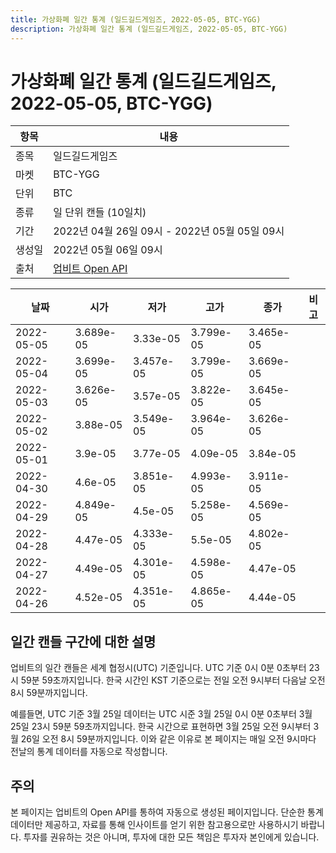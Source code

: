 ```yaml
---
title: 가상화폐 일간 통계 (일드길드게임즈, 2022-05-05, BTC-YGG)
description: 가상화폐 일간 통계 (일드길드게임즈, 2022-05-05, BTC-YGG)
---
```



가상화폐 일간 통계 (일드길드게임즈, 2022-05-05, BTC-YGG)
===

|항목|내용|
|--|--|
|종목|일드길드게임즈|
|마켓|BTC-YGG|
|단위|BTC|
|종류|일 단위 캔들 (10일치)|
|기간|2022년 04월 26일 09시 - 2022년 05월 05일 09시|
|생성일|2022년 05월 06일 09시|
|출처|[업비트 Open API](https://docs.upbit.com)|


|날짜|시가|저가|고가|종가|비고|
|--|--|--|--|--|--|
|2022-05-05|3.689e-05|3.33e-05|3.799e-05|3.465e-05|    |
|2022-05-04|3.699e-05|3.457e-05|3.799e-05|3.669e-05|    |
|2022-05-03|3.626e-05|3.57e-05|3.822e-05|3.645e-05|    |
|2022-05-02|3.88e-05|3.549e-05|3.964e-05|3.626e-05|    |
|2022-05-01|3.9e-05|3.77e-05|4.09e-05|3.84e-05|    |
|2022-04-30|4.6e-05|3.851e-05|4.993e-05|3.911e-05|    |
|2022-04-29|4.849e-05|4.5e-05|5.258e-05|4.569e-05|    |
|2022-04-28|4.47e-05|4.333e-05|5.5e-05|4.802e-05|    |
|2022-04-27|4.49e-05|4.301e-05|4.598e-05|4.47e-05|    |
|2022-04-26|4.52e-05|4.351e-05|4.865e-05|4.44e-05|    |


일간 캔들 구간에 대한 설명
---


업비트의 일간 캔들은 세계 협정시(UTC) 기준입니다. 
UTC 기준 0시 0분 0초부터 23시 59분 59초까지입니다. 
한국 시간인 KST 기준으로는 전일 오전 9시부터 다음날 오전 8시 59분까지입니다. 


예를들면, UTC 기준 3월 25일 데이터는 UTC 시준 3월 25일 0시 0분 0초부터 3월 25일 23시 59분 59초까지입니다. 
한국 시간으로 표현하면 3월 25일 오전 9시부터 3월 26일 오전 8시 59분까지입니다. 
이와 같은 이유로 본 페이지는 매일 오전 9시마다 전날의 통계 데이터를 자동으로 작성합니다. 


주의
---


본 페이지는 업비트의 Open API를 통하여 자동으로 생성된 페이지입니다. 
단순한 통계 데이터만 제공하고, 자료를 통해 인사이트를 얻기 위한 참고용으로만 사용하시기 바랍니다. 
투자를 권유하는 것은 아니며, 투자에 대한 모든 책임은 투자자 본인에게 있습니다. 
